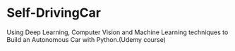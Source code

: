 # Self-DrivingCar
 Using Deep Learning, Computer Vision and Machine Learning techniques to Build an Autonomous Car with Python.(Udemy course)
